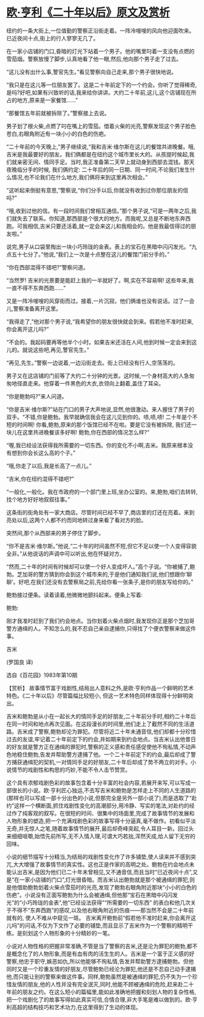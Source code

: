 # [欧·亨利《二十年以后》原文及赏析](https://www.vrrw.net/wx/15465.html)

纽约的一条大街上,一位值勤的警察正沿街走着。一阵冷嗖嗖的风向他迎面吹来。已近夜间十点,街上的行人寥寥无几了。

在一家小店铺的门口,昏暗的灯光下站着一个男子。他的嘴里叼着一支没有点燃的雪茄烟。警察放慢了脚步,认真地看了他一眼,然后,他向那个男子走了过去。

“这儿没有出什么事,警官先生。”看见警察向自己走来,那个男子很快地说。

“我只是在这儿等一位朋友罢了。这是二十年前定下的一个约会。你听了觉得稀奇,是吗?好吧,如果有兴致听的话,我来给你讲讲。大约二十年前,这儿,这个店铺现在所占的地方,原来是一家餐馆……”

“那餐馆五年前就被拆除了。”警察接上去说。

男子划了根火柴,点燃了叼在嘴上的雪茄。借着火柴的光亮,警察发现这个男子脸色苍白,右眼角附近有一块小小的白色的伤疤。

“二十年前的今天晚上,”男子继续说,“我和吉米·维尔斯在这儿的餐馆共进晚餐。哦,吉米是我最要好的朋友。我们俩都是在纽约这个城市里长大的。从孩提时候起,我们就亲密无间、情同手足。当时,我正准备第二天早上就动身到西部去混钱。那天夜晚临分手的时候, 我们俩约定: 二十年后的同一日期、同一时间,不论我们发生什么情况,也不论我们在什么地方,我们俩将来到这里再次相会。”

“这听起来倒挺有意思,”警察说,“你们分手以后,你就没有收到过你那位朋友的信吗?”

“哦,收到过他的信。有一段时间我们曾相互通信。”那个男子说,“可是一两年之后,我们就失去了联系。你知道,那西部是个很大的地方。而我呢,又总是不断地东奔西跑。可我相信,吉米只要还活着,就一定会来这儿和我相会的。他是我最信得过的朋友啦。”

说完,男子从口袋里掏出一块小巧玲珑的金表。表上的宝石在黑暗中闪闪发光。“九点五十七分了。”他说,“我们上一次是十点整在这儿的餐馆门前分手的。”

“你在西部混得不错吧?”警察问道。

“当然罗! 吉米的光景要是能赶上我的一半就好了。啊,实在不容易啊! 这些年来,我一直不得不东奔西跑……”

又是一阵冷嗖嗖的风穿街而过。接着,一片沉寂。他们俩谁也没有说话。过了一会儿,警察准备离开这里。

“我得走了,”他对那个男子说,“我希望你的朋友很快就会到来。假若他不准时赶来,你会离开这儿吗?”

“不会的。我起码要再等他半个小时。如果吉米还活在人间,他到时候一定会来到这儿的。就说这些吧,再见,警官先生。”

“再见,先生。”警察一边说着,一边沿街走去。街上已经没有行人,空荡荡的。

男子又在这店铺的门前等了大约二十分钟的光景。这时候,一个身材高大的人急匆匆地径直走来。他穿着一件黑色的大衣,衣领向上翻着,盖住了耳朵。

“你是鲍勃吗?”来人问道。

“你是吉米·维尔斯?”站在门口的男子大声地说,显然,他很激动。来人握住了男子的双手。“不错,你是鲍勃。我早就确信我会在这儿见到你的。啧,啧,啧! 二十年是个不短的时间啊! 你看,鲍勃,原来的那个饭馆已经不在啦。要是它没有被拆除, 我们还一块儿在这里共进晚餐该多好啊! 鲍勃,你在西部的情况怎么样?”

“喔,我已经设法获得我所需要的一切东西。你的变化不小啊,吉米。我原来根本没有想到你会长这么高的个子。”

“哦,你走了以后,我是长高了一点儿。”

“吉米,你在纽约混得不错吧?”

“一般化,一般化。我在市政府的一个部门里上班,坐办公室的。来,鲍勃,咱们去转转,找个地方好好地叙叙往事。”

这条街的街角处有一家大商店。尽管时间已经不早了,商店里的灯还在亮着。来到亮处以后,这两个人都不约而同地转过身来看了看对方的脸。

突然间,那个从西部来的男子停住了脚步。

“你不是吉米·维尔斯。”他说,“二十年的时间虽然不短,但它不足以使一个人变得容貌全非。”从他说话的声调中可以听出,他在怀疑对方。

“然而,二十年的时间有时候却可以使一个好人变成坏人。”高个子说。“你被捕了,鲍勃。芝加哥的警方猜到你会到这个城市来的,于是他们通知我们说,他们想跟你‘聊聊’。好吧,在我们还没有去警察局之前,先给你看一张条子,是你的朋友写给你的。”

鲍勃接过便条。读着读着,他微微地颤抖起来。便条上写着:

鲍勃:

刚才我准时赶到了我们约会地点。当你划着火柴点烟时,我发现你正是那个芝加哥警方通缉的人。不知怎么的,我不忍自己亲自逮捕你,只得找了个便衣警察来做这件事。

吉米

(罗国良 译)

选自《百花园》1983年第10期



【赏析】 故事情节富于戏剧性,结局出人意料之外,是欧·亨利作品一个鲜明的艺术特色。《二十年以后》尽管篇幅比较短小, 但这一艺术特色同样体现得十分鲜明突出。

吉米和鲍勃是从小在一起长大的情同手足的好朋友,二十年前分手时,相约二十年后在同一时间和地点再次见面。在这段漫长的时间里,他们走上了截然不同的生活道路。吉米成了警察,鲍勃却沦为罪犯。尽管将近二十年未通音信,他们却都十分珍惜过去的友谊,牢记着二十年前定下的约会,并如期来到约会地点。当吉米认出他昔日的好友就是警方正在通缉的罪犯时,警察的正义感和责任感促使他不徇私情,不动声色地稳住鲍勃,告发并帮助警方逮捕了他。一个二十年前定下的约会,最后却成了警方捕获通缉犯的契机,一对情同手足的好朋友,二十年后却成了势不两立的对手。小说情节的戏剧性和构思的巧妙,不能不令人击节赞赏。

这个具有浓郁戏剧色彩的故事包含着十分丰富的社会内容,若展开来写,可以写成一部很长的小说。欧·亨利匠心独运,不去写吉米和鲍勃是怎样走上不同的人生道路的(那样也可以写成一部十分出色的小说,但那完全是另外一部小说了),而是选取了“赴约”这样一个横断面,抓住戏剧性变化的高潮部分,用冷静、写实的笔法,对赴约的经过作了纯客观的叙写。在很短的时间、很集中的场面里,完成了故事情节的发展和人物形象的塑造,把一个充满戏剧色彩的故事写得十分逼真,毫不做作。初看似平淡无奇,并无惊人之笔,随着故事情节的展开,最后却奇峰突起,令人耳目一新。回过头来细细咀嚼,始悟先前所写,无不入情入理,可谓大巧若拙,浑然天成,给人留下无穷的回味。

小说的细节描写十分精当,为结局的戏剧性变化作了许多铺垫,使人读来并不感到突兀,大大增强了故事情节的真实性。这也正是作家的高明之处。鲍勃在约会地点未能认出吉米,是因为他们已二十年未曾相见,又不通音信,而且当时“已近夜间十点”,又是“在一家小店铺的门口”,灯光很昏暗。而吉米认出鲍勃就是那个被通缉的罪犯,则是他借助鲍勃划着火柴点雪茄时的光亮,发现了鲍勃右眼角附近那块“小小的白色的伤疤”。小说没有正面写鲍勃为什么会被通缉,但他那“宝石在黑暗中闪闪发光”的“小巧玲珑的金表”,他“已经设法获得”“所需要的一切东西” 的表白和他几次关于不得不“东奔西跑”的感叹,以及他右眼角附近的伤痕——那当然不会是二十年前就有的, 使人不难从中窥见一斑。 吉米离开鲍勃前“假若他不准时赶来,你会离开这儿吗”的问话,不仅为下文作了必要的铺垫,而且显示了吉米作为一个警察的精明干练。是刻划这个人物形象的十分精妙的一笔。

小说对人物性格的把握非常准确,不管是当了警察的吉米,还是沦为罪犯的鲍勃,都不是概念化了的人物形象,而是有血有肉的活生生的人。吉米是一个富于正义感的好警察,他忠于职守,嫉恶如仇,所以他能够不徇私情,告发并帮助警方逮捕鲍勃。但他同时又是一个珍重友情的好朋友,尽管鲍勃已经沦为罪犯,他还是不忍自己动手逮捕他,而只能让别的警察来做这件事。同样,鲍勃虽然是被通缉的罪犯,仍不失为一个珍惜友情的朋友,他的人性并没有完全泯灭,同时,他能不顾被通缉的危险,赶来赴二十年前的朋友之约。在这么短小的篇幅里,能如此准确地把握和刻划人物的复杂性格,把一个戏剧化了的故事写得如此真实可信,合情合理,非大手笔是难以做到的。欧·亨利高超的结构技巧和艺术功力,在这里得到了生动的体现。

